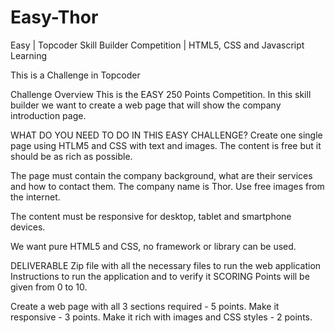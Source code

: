 # Easy-Thor
 Easy | Topcoder Skill Builder Competition | HTML5, CSS and Javascript Learning

This is a Challenge in Topcoder

Challenge Overview
This is the EASY 250 Points Competition. In this skill builder we want to create a web page that will show the company introduction page.

WHAT DO YOU NEED TO DO IN THIS EASY CHALLENGE?
Create one single page using HTLM5 and CSS with text and images. The content is free but it should be as rich as possible.

The page must contain the company background, what are their services and how to contact them. The company name is Thor. Use free images from the internet.

The content must be responsive for desktop, tablet and smartphone devices.

We want pure HTML5 and CSS, no framework or library can be used.

DELIVERABLE
Zip file with all the necessary files to run the web application
Instructions to run the application and to verify it
SCORING
Points will be given from 0 to 10.

Create a web page with all 3 sections required - 5 points.
Make it responsive - 3 points.
Make it rich with images and CSS styles - 2 points.